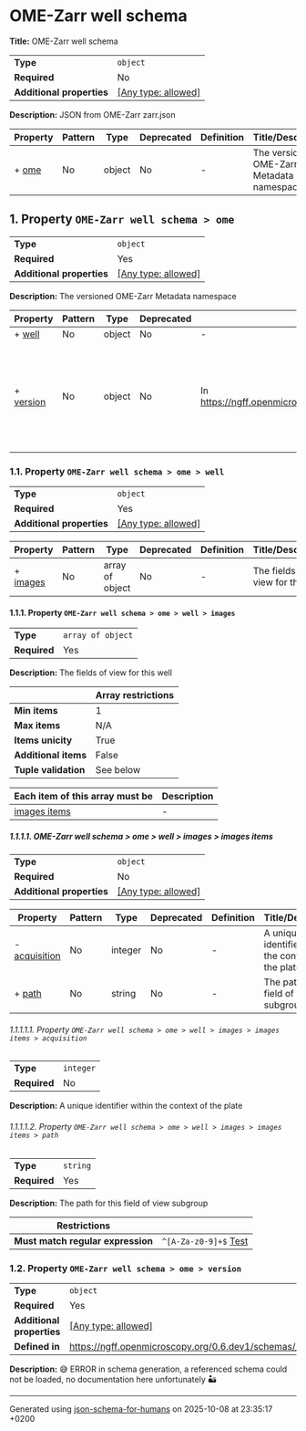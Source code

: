 # OME-Zarr well schema

**Title:** OME-Zarr well schema

|                           |                                                                           |
| ------------------------- | ------------------------------------------------------------------------- |
| **Type**                  | `object`                                                                  |
| **Required**              | No                                                                        |
| **Additional properties** | [[Any type: allowed]](# "Additional Properties of any type are allowed.") |

**Description:** JSON from OME-Zarr zarr.json

| Property       | Pattern | Type   | Deprecated | Definition | Title/Description                         |
| -------------- | ------- | ------ | ---------- | ---------- | ----------------------------------------- |
| + [ome](#ome ) | No      | object | No         | -          | The versioned OME-Zarr Metadata namespace |

## <a name="ome"></a>1. Property `OME-Zarr well schema > ome`

|                           |                                                                           |
| ------------------------- | ------------------------------------------------------------------------- |
| **Type**                  | `object`                                                                  |
| **Required**              | Yes                                                                       |
| **Additional properties** | [[Any type: allowed]](# "Additional Properties of any type are allowed.") |

**Description:** The versioned OME-Zarr Metadata namespace

| Property                   | Pattern | Type   | Deprecated | Definition                                                          | Title/Description                                                                                             |
| -------------------------- | ------- | ------ | ---------- | ------------------------------------------------------------------- | ------------------------------------------------------------------------------------------------------------- |
| + [well](#ome_well )       | No      | object | No         | -                                                                   | -                                                                                                             |
| + [version](#ome_version ) | No      | object | No         | In https://ngff.openmicroscopy.org/0.6.dev1/schemas/_version.schema | 😅 ERROR in schema generation, a referenced schema could not be loaded, no documentation here unfortunately 🏜️ |

### <a name="ome_well"></a>1.1. Property `OME-Zarr well schema > ome > well`

|                           |                                                                           |
| ------------------------- | ------------------------------------------------------------------------- |
| **Type**                  | `object`                                                                  |
| **Required**              | Yes                                                                       |
| **Additional properties** | [[Any type: allowed]](# "Additional Properties of any type are allowed.") |

| Property                      | Pattern | Type            | Deprecated | Definition | Title/Description                |
| ----------------------------- | ------- | --------------- | ---------- | ---------- | -------------------------------- |
| + [images](#ome_well_images ) | No      | array of object | No         | -          | The fields of view for this well |

#### <a name="ome_well_images"></a>1.1.1. Property `OME-Zarr well schema > ome > well > images`

|              |                   |
| ------------ | ----------------- |
| **Type**     | `array of object` |
| **Required** | Yes               |

**Description:** The fields of view for this well

|                      | Array restrictions |
| -------------------- | ------------------ |
| **Min items**        | 1                  |
| **Max items**        | N/A                |
| **Items unicity**    | True               |
| **Additional items** | False              |
| **Tuple validation** | See below          |

| Each item of this array must be        | Description |
| -------------------------------------- | ----------- |
| [images items](#ome_well_images_items) | -           |

##### <a name="autogenerated_heading_2"></a>1.1.1.1. OME-Zarr well schema > ome > well > images > images items

|                           |                                                                           |
| ------------------------- | ------------------------------------------------------------------------- |
| **Type**                  | `object`                                                                  |
| **Required**              | No                                                                        |
| **Additional properties** | [[Any type: allowed]](# "Additional Properties of any type are allowed.") |

| Property                                             | Pattern | Type    | Deprecated | Definition | Title/Description                                   |
| ---------------------------------------------------- | ------- | ------- | ---------- | ---------- | --------------------------------------------------- |
| - [acquisition](#ome_well_images_items_acquisition ) | No      | integer | No         | -          | A unique identifier within the context of the plate |
| + [path](#ome_well_images_items_path )               | No      | string  | No         | -          | The path for this field of view subgroup            |

###### <a name="ome_well_images_items_acquisition"></a>1.1.1.1.1. Property `OME-Zarr well schema > ome > well > images > images items > acquisition`

|              |           |
| ------------ | --------- |
| **Type**     | `integer` |
| **Required** | No        |

**Description:** A unique identifier within the context of the plate

###### <a name="ome_well_images_items_path"></a>1.1.1.1.2. Property `OME-Zarr well schema > ome > well > images > images items > path`

|              |          |
| ------------ | -------- |
| **Type**     | `string` |
| **Required** | Yes      |

**Description:** The path for this field of view subgroup

| Restrictions                      |                                                                                   |
| --------------------------------- | --------------------------------------------------------------------------------- |
| **Must match regular expression** | ```^[A-Za-z0-9]+$``` [Test](https://regex101.com/?regex=%5E%5BA-Za-z0-9%5D%2B%24) |

### <a name="ome_version"></a>1.2. Property `OME-Zarr well schema > ome > version`

|                           |                                                                           |
| ------------------------- | ------------------------------------------------------------------------- |
| **Type**                  | `object`                                                                  |
| **Required**              | Yes                                                                       |
| **Additional properties** | [[Any type: allowed]](# "Additional Properties of any type are allowed.") |
| **Defined in**            | https://ngff.openmicroscopy.org/0.6.dev1/schemas/_version.schema          |

**Description:** 😅 ERROR in schema generation, a referenced schema could not be loaded, no documentation here unfortunately 🏜️

----------------------------------------------------------------------------------------------------------------------------
Generated using [json-schema-for-humans](https://github.com/coveooss/json-schema-for-humans) on 2025-10-08 at 23:35:17 +0200

